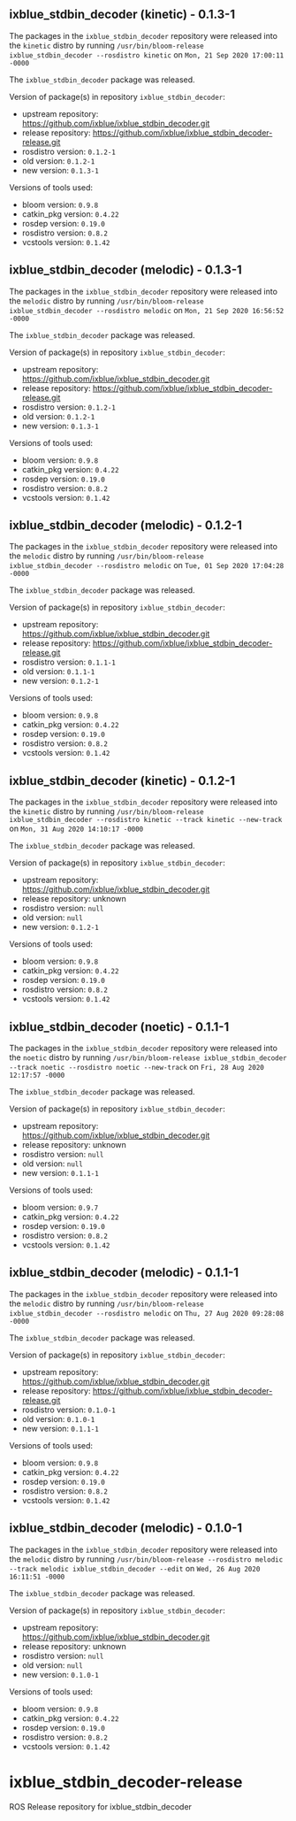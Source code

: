 ## ixblue_stdbin_decoder (kinetic) - 0.1.3-1

The packages in the `ixblue_stdbin_decoder` repository were released into the `kinetic` distro by running `/usr/bin/bloom-release ixblue_stdbin_decoder --rosdistro kinetic` on `Mon, 21 Sep 2020 17:00:11 -0000`

The `ixblue_stdbin_decoder` package was released.

Version of package(s) in repository `ixblue_stdbin_decoder`:

- upstream repository: https://github.com/ixblue/ixblue_stdbin_decoder.git
- release repository: https://github.com/ixblue/ixblue_stdbin_decoder-release.git
- rosdistro version: `0.1.2-1`
- old version: `0.1.2-1`
- new version: `0.1.3-1`

Versions of tools used:

- bloom version: `0.9.8`
- catkin_pkg version: `0.4.22`
- rosdep version: `0.19.0`
- rosdistro version: `0.8.2`
- vcstools version: `0.1.42`


## ixblue_stdbin_decoder (melodic) - 0.1.3-1

The packages in the `ixblue_stdbin_decoder` repository were released into the `melodic` distro by running `/usr/bin/bloom-release ixblue_stdbin_decoder --rosdistro melodic` on `Mon, 21 Sep 2020 16:56:52 -0000`

The `ixblue_stdbin_decoder` package was released.

Version of package(s) in repository `ixblue_stdbin_decoder`:

- upstream repository: https://github.com/ixblue/ixblue_stdbin_decoder.git
- release repository: https://github.com/ixblue/ixblue_stdbin_decoder-release.git
- rosdistro version: `0.1.2-1`
- old version: `0.1.2-1`
- new version: `0.1.3-1`

Versions of tools used:

- bloom version: `0.9.8`
- catkin_pkg version: `0.4.22`
- rosdep version: `0.19.0`
- rosdistro version: `0.8.2`
- vcstools version: `0.1.42`


## ixblue_stdbin_decoder (melodic) - 0.1.2-1

The packages in the `ixblue_stdbin_decoder` repository were released into the `melodic` distro by running `/usr/bin/bloom-release ixblue_stdbin_decoder --rosdistro melodic` on `Tue, 01 Sep 2020 17:04:28 -0000`

The `ixblue_stdbin_decoder` package was released.

Version of package(s) in repository `ixblue_stdbin_decoder`:

- upstream repository: https://github.com/ixblue/ixblue_stdbin_decoder.git
- release repository: https://github.com/ixblue/ixblue_stdbin_decoder-release.git
- rosdistro version: `0.1.1-1`
- old version: `0.1.1-1`
- new version: `0.1.2-1`

Versions of tools used:

- bloom version: `0.9.8`
- catkin_pkg version: `0.4.22`
- rosdep version: `0.19.0`
- rosdistro version: `0.8.2`
- vcstools version: `0.1.42`


## ixblue_stdbin_decoder (kinetic) - 0.1.2-1

The packages in the `ixblue_stdbin_decoder` repository were released into the `kinetic` distro by running `/usr/bin/bloom-release ixblue_stdbin_decoder --rosdistro kinetic --track kinetic --new-track` on `Mon, 31 Aug 2020 14:10:17 -0000`

The `ixblue_stdbin_decoder` package was released.

Version of package(s) in repository `ixblue_stdbin_decoder`:

- upstream repository: https://github.com/ixblue/ixblue_stdbin_decoder.git
- release repository: unknown
- rosdistro version: `null`
- old version: `null`
- new version: `0.1.2-1`

Versions of tools used:

- bloom version: `0.9.8`
- catkin_pkg version: `0.4.22`
- rosdep version: `0.19.0`
- rosdistro version: `0.8.2`
- vcstools version: `0.1.42`


## ixblue_stdbin_decoder (noetic) - 0.1.1-1

The packages in the `ixblue_stdbin_decoder` repository were released into the `noetic` distro by running `/usr/bin/bloom-release ixblue_stdbin_decoder --track noetic --rosdistro noetic --new-track` on `Fri, 28 Aug 2020 12:17:57 -0000`

The `ixblue_stdbin_decoder` package was released.

Version of package(s) in repository `ixblue_stdbin_decoder`:

- upstream repository: https://github.com/ixblue/ixblue_stdbin_decoder.git
- release repository: unknown
- rosdistro version: `null`
- old version: `null`
- new version: `0.1.1-1`

Versions of tools used:

- bloom version: `0.9.7`
- catkin_pkg version: `0.4.22`
- rosdep version: `0.19.0`
- rosdistro version: `0.8.2`
- vcstools version: `0.1.42`


## ixblue_stdbin_decoder (melodic) - 0.1.1-1

The packages in the `ixblue_stdbin_decoder` repository were released into the `melodic` distro by running `/usr/bin/bloom-release ixblue_stdbin_decoder --rosdistro melodic` on `Thu, 27 Aug 2020 09:28:08 -0000`

The `ixblue_stdbin_decoder` package was released.

Version of package(s) in repository `ixblue_stdbin_decoder`:

- upstream repository: https://github.com/ixblue/ixblue_stdbin_decoder.git
- release repository: https://github.com/ixblue/ixblue_stdbin_decoder-release.git
- rosdistro version: `0.1.0-1`
- old version: `0.1.0-1`
- new version: `0.1.1-1`

Versions of tools used:

- bloom version: `0.9.8`
- catkin_pkg version: `0.4.22`
- rosdep version: `0.19.0`
- rosdistro version: `0.8.2`
- vcstools version: `0.1.42`


## ixblue_stdbin_decoder (melodic) - 0.1.0-1

The packages in the `ixblue_stdbin_decoder` repository were released into the `melodic` distro by running `/usr/bin/bloom-release --rosdistro melodic --track melodic ixblue_stdbin_decoder --edit` on `Wed, 26 Aug 2020 16:11:51 -0000`

The `ixblue_stdbin_decoder` package was released.

Version of package(s) in repository `ixblue_stdbin_decoder`:

- upstream repository: https://github.com/ixblue/ixblue_stdbin_decoder.git
- release repository: unknown
- rosdistro version: `null`
- old version: `null`
- new version: `0.1.0-1`

Versions of tools used:

- bloom version: `0.9.8`
- catkin_pkg version: `0.4.22`
- rosdep version: `0.19.0`
- rosdistro version: `0.8.2`
- vcstools version: `0.1.42`


# ixblue_stdbin_decoder-release
ROS Release repository for ixblue_stdbin_decoder
